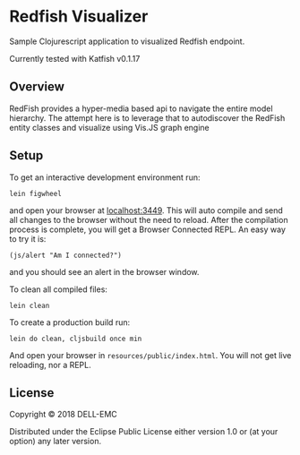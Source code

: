 # Redfish Visualizer

Sample Clojurescript application to visualized Redfish endpoint.

Currently tested with Katfish v0.1.17

## Overview

RedFish provides a hyper-media based api to navigate the entire model hierarchy. The attempt here is to leverage that to autodiscover the RedFish entity classes and visualize using Vis.JS graph engine

## Setup

To get an interactive development environment run:

    lein figwheel

and open your browser at [localhost:3449](http://localhost:3449/).
This will auto compile and send all changes to the browser without the
need to reload. After the compilation process is complete, you will
get a Browser Connected REPL. An easy way to try it is:

    (js/alert "Am I connected?")

and you should see an alert in the browser window.

To clean all compiled files:

    lein clean

To create a production build run:

    lein do clean, cljsbuild once min

And open your browser in `resources/public/index.html`. You will not
get live reloading, nor a REPL. 

## License

Copyright © 2018 DELL-EMC

Distributed under the Eclipse Public License either version 1.0 or (at your option) any later version.
